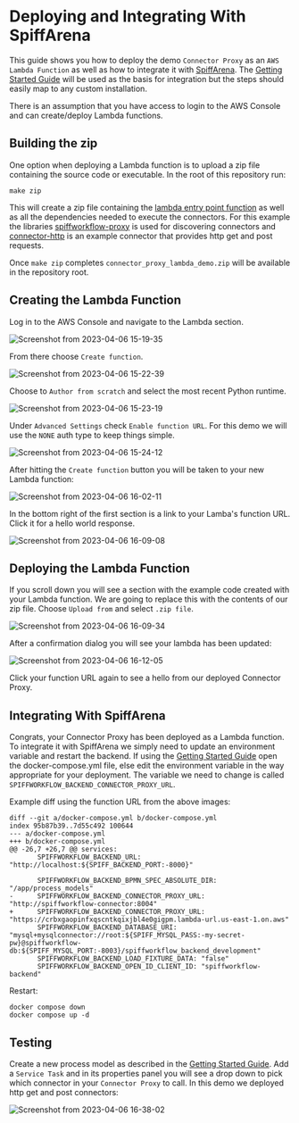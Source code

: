 # Deploying and Integrating With SpiffArena

This guide shows you how to deploy the demo `Connector Proxy` as an `AWS Lambda Function` as well as how to integrate it with [SpiffArena](https://www.spiffworkflow.org/pages/spiffarena/). The [Getting Started Guide](https://www.spiffworkflow.org/posts/articles/get_started/) will be used as the basis for integration but the steps should easily map to any custom installation.

There is an assumption that you have access to login to the AWS Console and can create/deploy Lambda functions.

## Building the zip

One option when deploying a Lambda function is to upload a zip file containing the source code or executable. In the root of this repository run:

```
make zip
```

This will create a zip file containing the [lambda entry point function](https://github.com/jbirddog/connector-proxy-lambda-demo/blob/main/connector_proxy_lambda_demo/lambda_function.py#L5) as well as all the dependencies needed to execute the connectors. For this example the libraries [spiffworkflow-proxy](https://github.com/sartography/spiffworkflow-proxy) is used for discovering connectors and [connector-http](https://github.com/sartography/connector-http) is an example connector that provides http get and post requests.

Once `make zip` completes `connector_proxy_lambda_demo.zip` will be available in the repository root.

## Creating the Lambda Function

Log in to the AWS Console and navigate to the Lambda section. 

![Screenshot from 2023-04-06 15-19-35](https://user-images.githubusercontent.com/100367399/230482600-bf5f72b4-f499-4d44-8f6b-814d8e4c67d2.png)

From there choose `Create function`.

![Screenshot from 2023-04-06 15-22-39](https://user-images.githubusercontent.com/100367399/230482607-ad561180-9a4d-4ad1-8e4c-c97903f99100.png)

Choose to `Author from scratch` and select the most recent Python runtime.

![Screenshot from 2023-04-06 15-23-19](https://user-images.githubusercontent.com/100367399/230482609-8bece818-a41f-4f37-99c4-d9d10bef4d54.png)

Under `Advanced Settings` check `Enable function URL`. For this demo we will use the `NONE` auth type to keep things simple.

![Screenshot from 2023-04-06 15-24-12](https://user-images.githubusercontent.com/100367399/230482613-8fa6c8ef-5035-4a77-9670-f7211bf92cc0.png)

After hitting the `Create function` button you will be taken to your new Lambda function:

![Screenshot from 2023-04-06 16-02-11](https://user-images.githubusercontent.com/100367399/230482618-cf4cf088-3629-4832-9a3d-d81f29842aff.png)

In the bottom right of the first section is a link to your Lamba's function URL. Click it for a hello world response.

![Screenshot from 2023-04-06 16-09-08](https://user-images.githubusercontent.com/100367399/230484874-7529b786-da15-4a2c-8731-3780712bc0ef.png)

## Deploying the Lambda Function

If you scroll down you will see a section with the example code created with your Lambda function. We are going to replace this with the contents of our zip file. Choose `Upload from` and select `.zip file`.

![Screenshot from 2023-04-06 16-09-34](https://user-images.githubusercontent.com/100367399/230484774-c0b93e1a-e34d-47b3-813f-03598d5bd631.png)

After a confirmation dialog you will see your lambda has been updated:

![Screenshot from 2023-04-06 16-12-05](https://user-images.githubusercontent.com/100367399/230485279-425e71ca-1c7f-4da3-b5e0-2fd2a464d746.png)

Click your function URL again to see a hello from our deployed Connector Proxy.

## Integrating With SpiffArena

Congrats, your Connector Proxy has been deployed as a Lambda function. To integrate it with SpiffArena we simply need to update an environment variable and restart the backend. If using the [Getting Started Guide](https://www.spiffworkflow.org/posts/articles/get_started/) open the docker-compose.yml file, else edit the environment variable in the way appropriate for your deployment. The variable we need to change is called `SPIFFWORKFLOW_BACKEND_CONNECTOR_PROXY_URL`.

Example diff using the function URL from the above images:

```
diff --git a/docker-compose.yml b/docker-compose.yml
index 95b87b39..7d55c492 100644
--- a/docker-compose.yml
+++ b/docker-compose.yml
@@ -26,7 +26,7 @@ services:
       SPIFFWORKFLOW_BACKEND_URL: "http://localhost:${SPIFF_BACKEND_PORT:-8000}"
 
       SPIFFWORKFLOW_BACKEND_BPMN_SPEC_ABSOLUTE_DIR: "/app/process_models"
-      SPIFFWORKFLOW_BACKEND_CONNECTOR_PROXY_URL: "http://spiffworkflow-connector:8004"
+      SPIFFWORKFLOW_BACKEND_CONNECTOR_PROXY_URL: "https://crbxgaopinfxqscntkqixjbl4e0gigpm.lambda-url.us-east-1.on.aws"
       SPIFFWORKFLOW_BACKEND_DATABASE_URI: "mysql+mysqlconnector://root:${SPIFF_MYSQL_PASS:-my-secret-pw}@spiffworkflow-db:${SPIFF_MYSQL_PORT:-8003}/spiffworkflow_backend_development"
       SPIFFWORKFLOW_BACKEND_LOAD_FIXTURE_DATA: "false"
       SPIFFWORKFLOW_BACKEND_OPEN_ID_CLIENT_ID: "spiffworkflow-backend"

```

Restart:

```
docker compose down
docker compose up -d
```

## Testing

Create a new process model as described in the [Getting Started Guide](https://www.spiffworkflow.org/posts/articles/get_started/). Add a `Service Task` and in its properties panel you will see a drop down to pick which connector in your `Connector Proxy` to call. In this demo we deployed http get and post connectors:

![Screenshot from 2023-04-06 16-38-02](https://user-images.githubusercontent.com/100367399/230489492-63cf88bf-7533-4160-95cb-d6194506dd5d.png)


